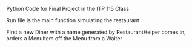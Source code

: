 Python Code for Final Project in the ITP 115 Class

Run file is the main function simulating the restaurant

First a new Diner with a name generated by RestaurantHelper comes in, orders a MenuItem off the Menu from a Waiter 

